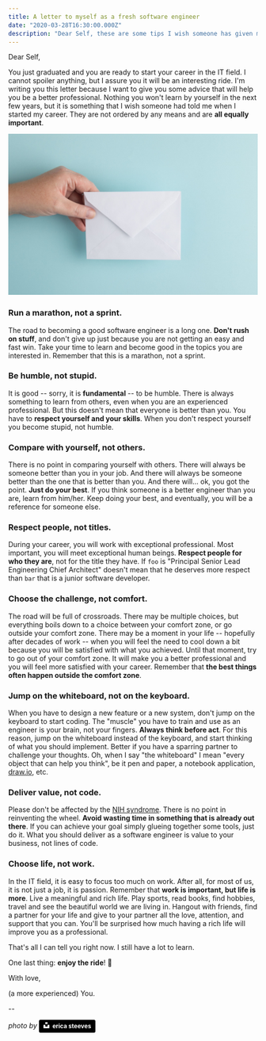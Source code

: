 ```yaml
---
title: A letter to myself as a fresh software engineer
date: "2020-03-28T16:30:00.000Z"
description: "Dear Self, these are some tips I wish someone has given me when I started my career. With love, (a more experienced) you."
---
```


Dear Self,

You just graduated and you are ready to start your career in the IT field. I cannot spoiler anything, but I assure you it will be an interesting ride. I'm writing you this letter because I want to give you some advice that will help you be a better professional. Nothing you won't learn by yourself in the next few years, but it is something that I wish someone had told me when I started my career. They are not ordered by any means and are **all equally important**.

![letter-to-myself](img/letter-to-myself.png)

### Run a marathon, not a sprint.
The road to becoming a good software engineer is a long one. **Don't rush on stuff**, and don't give up just because you are not getting an easy and fast win. Take your time to learn and become good in the topics you are interested in. Remember that this is a marathon, not a sprint.

### Be humble, not stupid.
It is good -- sorry, it is **fundamental** -- to be humble. There is always something to learn from others, even when you are an experienced professional. But this doesn't mean that everyone is better than you. You have to **respect yourself and your skills**. When you don't respect yourself you become stupid, not humble.

### Compare with yourself, not others.
There is no point in comparing yourself with others. There will always be someone better than you in your job. And there will always be someone better than the one that is better than you. And there will... ok, you got the point. **Just do your best**. If you think someone is a better engineer than you are, learn from him/her. Keep doing your best, and eventually, you will be a reference for someone else.

### Respect people, not titles.
During your career, you will work with exceptional professional. Most important, you will meet exceptional human beings. **Respect people for who they are**, not for the title they have. If `foo` is "Principal Senior Lead Engineering  Chief Architect" doesn't mean that he deserves more respect than `bar` that is a junior software developer.

### Choose the challenge, not comfort.
The road will be full of crossroads. There may be multiple choices, but everything boils down to a choice between your comfort zone, or go outside your comfort zone. There may be a moment in your life -- hopefully after decades of work -- when you will feel the need to cool down a bit because you will be satisfied with what you achieved. Until that moment, try to go out of your comfort zone. It will make you a better professional and you will feel more satisfied with your career. Remember that **the best things often happen outside the comfort zone**.

### Jump on the whiteboard, not on the keyboard.
When you have to design a new feature or a new system, don't jump on the keyboard to start coding. The "muscle" you have to train and use as an engineer is your brain, not your fingers. **Always think before act**. For this reason, jump on the whiteboard instead of the keyboard, and start thinking of what you should implement. Better if you have a sparring partner to challenge your thoughts. Oh, when I say "the whiteboard" I mean "every object that can help you think", be it pen and paper, a notebook application, [draw.io](https://app.diagrams.net/), etc.

### Deliver value, not code.
Please don't be affected by the [NIH syndrome](https://en.wikipedia.org/wiki/Not_invented_here). There is no point in reinventing the wheel. **Avoid wasting time in something that is already out there**. If you can achieve your goal simply glueing together some tools, just do it. What you should deliver as a software engineer is value to your business, not lines of code.

### Choose life, not work.
In the IT field, it is easy to focus too much on work. After all, for most of us, it is not just a job, it is passion. Remember that **work is important, but life is more**. Live a meaningful and rich life. Play sports, read books, find hobbies, travel and see the beautiful world we are living in. Hangout with friends, find a partner for your life and give to your partner all the love, attention, and support that you can. You'll be surprised how much having a rich life will improve you as a professional. 

That's all I can tell you right now. I still have a lot to learn. 

One last thing: **enjoy the ride**! 🚀

With love,

(a more experienced) You.

--

*photo by*  <a style="background-color:black;color:white;text-decoration:none;padding:4px 6px;font-family:-apple-system, BlinkMacSystemFont, &quot;San Francisco&quot;, &quot;Helvetica Neue&quot;, Helvetica, Ubuntu, Roboto, Noto, &quot;Segoe UI&quot;, Arial, sans-serif;font-size:12px;font-weight:bold;line-height:1.2;display:inline-block;border-radius:3px" href="https://unsplash.com/@ecees?utm_medium=referral&amp;utm_campaign=photographer-credit&amp;utm_content=creditBadge" target="_blank" rel="noopener noreferrer" title="Download free do whatever you want high-resolution photos from erica steeves"><span style="display:inline-block;padding:2px 3px"><svg xmlns="http://www.w3.org/2000/svg" style="height:12px;width:auto;position:relative;vertical-align:middle;top:-2px;fill:white" viewBox="0 0 32 32"><title>unsplash-logo</title><path d="M10 9V0h12v9H10zm12 5h10v18H0V14h10v9h12v-9z"></path></svg></span><span style="display:inline-block;padding:2px 3px">erica steeves</span></a>